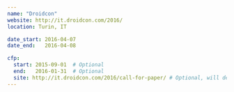 ```yaml
---
name: "Droidcon"
website: http://it.droidcon.com/2016/
location: Turin, IT

date_start: 2016-04-07
date_end:   2016-04-08

cfp:
  start: 2015-09-01  # Optional
  end:   2016-01-31  # Optional
  site: http://it.droidcon.com/2016/call-for-paper/ # Optional, will default to website
---
```

